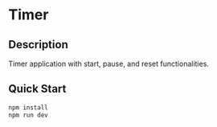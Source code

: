 # Timer

## Description

Timer application with start, pause, and reset functionalities.

## Quick Start

```bash
npm install
npm run dev
```
